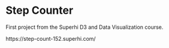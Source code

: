 # Step Counter
First project from the Superhi D3 and Data Visualization course.
<p>
https://step-count-152.superhi.com/

